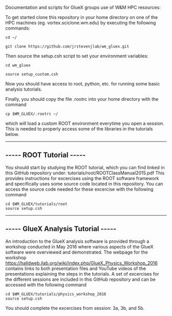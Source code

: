 Documentation and scripts for GlueX groups use of W&M HPC resources:

To get started clone this repository in your home directory on one of the HPC machines (eg. vortex.sciclone.wm.edu) by executing the following commands:

`cd ~/`

`git clone https://github.com/jrstevenjlab/wm_gluex.git`

Then source the setup.csh script to set your environment variables:

`cd wm_gluex`

`source setup_custom.csh`

Now you should have access to root, python, etc. for running some basic analysis tutorials.

Finally, you should copy the file .rootrc into your home directory with the command

`cp $WM_GLUEX/.rootrc ~/`

which will load a custom ROOT environment everytime you open a session.  This is needed to properly access some of the libraries in the tutorials below.

-------------------------
----- ROOT Tutorial -----
-------------------------

You should start by studying the ROOT tutorial, which you can find linked in this GitHub repository under: tutorials/root/ROOTClassManual2015.pdf  This provides instructions for excercises using the ROOT software framework and specifically uses some source code located in this repository.  You can access the source code needed for these excercise with the following command

`cd $WM_GLUEX/tutorials/root`  
`source setup.csh`

-----------------------------------
----- GlueX Analysis Tutorial -----
-----------------------------------

An introduction to the GlueX analysis software is provided through a workshop conducted in May 2016 where various aspects of the GlueX software were overviewed and demonstrated.  The webpage for the workshop https://halldweb.jlab.org/wiki/index.php/GlueX_Physics_Workshop_2016 contains links to both presentation files and YouTube videos of the presentations explaining the steps in the tutorials.  A set of excercises for the different sessions are included in this GitHub repository and can be accessed with the following command

`cd $WM_GLUEX/tutorials/physics_workshop_2016`  
`source setup.csh`

You should complete the excercises from session: 3a, 3b, and 5b.
